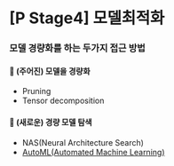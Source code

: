 # [P Stage4] 모델최적화

### 모델 경량화를 하는 두가지 접근 방법
#### :triangular_flag_on_post: (주어진) 모델을 경량화
- Pruning
- Tensor decomposition

#### :triangular_flag_on_post: (새로운) 경량 모델 탐색
- NAS(Neural Architecture Search)
- [AutoML(Automated Machine Learning)](https://github.com/bcaitech1/p4-opt-5-vibrhanium-/tree/jaegyeong/readme/AutoML)
